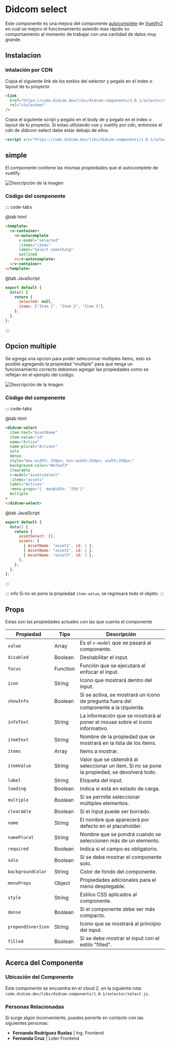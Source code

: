 # Didcom select

Este componente es una mejora del componente [autocomplete] de [Vuetify2] en cual se mejoro el funcionamiento asiendo mas rápido su comportamiento al momento de trabajar con una cantidad de datos muy grande.

## Instalacion

### intalación por CDN

Copia el siguiente link de los estilos del selector y pegalo en el index o layout de tu proyecto

```html
<link
  href="https://code.didcom.dev/libs/didcom-components/1.0.1/selector/select.css"
  rel="stylesheet"
/>
```

Copia el siguiente script y pegalo en el body de y pegalo en el index o layout de tu proyecto. Si estas utilziando vue y vuetify por cdn, entonces el cdn de didcom-select debe estar debajo de ellos.

```html
<script src="https://code.didcom.dev/libs/didcom-components/1.0.1/selector/select.js"></script>
```

## simple

El componente contiene las mismas propiedades que el autocomplete de vuetify.

![Descripción de la imagen](/img/didcomSelectSimplepng.png)

### Código del componente

::: code-tabs

@tab html

```html
<template>
  <v-container>
    <v-autocomplete
      v-model="selected"
      :items="items"
      label="Select something"
      outlined
    ></v-autocomplete>
  </v-container>
</template>
```

@tab JavaScript

```js
export default {
  data() {
    return {
      selected: null,
      items: ["Item 1", "Item 2", "Item 3"],
    };
  },
};
```

:::

## Opcion multiple

Se agrega una opcion para poder seleccionar multiples items, esto es posible agregando la propiedad "multiple" para que tenga un funcionamiento correcto debemos agregar las propiedades como se reflejan en el ejemplo del codigo.

![Descripción de la imagen](/img/didcomSelect.png)

### Código del componente

::: code-tabs

@tab html

```html
<didcom-select
  item-text="AssetName"
  item-value="id"
  name="Activo"
  name-plural="Activos"
  solo
  dense
  style="max-width: 250px; min-width:250px; width:250px;"
  background-color="#e7eaf3"
  clearable
  v-model="assetsSelect"
  :items="assets"
  label="Activos"
  :menu-props="{  maxWidth: '250'}"
  multiple
>
</didcom-select>
```

@tab JavaScript

```js
export default {
  data() {
    return {
      assetSelect: [],
      assets: [
        { AssetName: "asset1", id: 1 },
        { AssetName: "asset2", id: 2 },
        { AssetName: "asset3", id: 3 },
      ],
    };
  },
};
```

:::

::: info
 Si no se pone la propiedad `item-value`, se regresará todo el objeto.
:::

## Props
Estas son las propiedades actuales con las que cuenta el componente

| Propiedad          | Tipo     | Descripción                                                                                               |
|--------------------|----------|-----------------------------------------------------------------------------------------------------------|
| `value`            | Array    | Es el `v-model` que se pasará al componente.                                                              |
| `disabled`         | Boolean  | Deshabilitar el input.                                                                                   |
| `focus`            | Function | Función que se ejecutará al enfocar el input.                                                             |
| `icon`             | String   | Icono que mostrará dentro del input.                                                                      |
| `showInfo`         | Boolean  | Si se activa, se mostrará un icono de pregunta fuera del componente a la izquierda.                      |
| `infoText`         | String   | La información que se mostrará al poner el mouse sobre el icono informativo.                             |
| `itemText`         | String   | Nombre de la propiedad que se mostrará en la lista de los items.                                         |
| `items`            | Array    | Items a mostrar.                                                                                          |
| `itemValue`        | String   | Valor que se obtendrá al seleccionar un item. Si no se pone la propiedad, se devolverá todo.             |
| `label`            | String   | Etiqueta del input.                                                                                       |
| `loading`          | Boolean  | Indica si está en estado de carga.                                                                        |
| `multiple`         | Boolean  | Si se permite seleccionar múltiples elementos.                                                             |
| `clearable`        | Boolean  | Si el input puede ser borrado.                                                                            |
| `name`             | String   | El nombre que aparecerá por defecto en el placeholder.                                                   |
| `namePlural`       | String   | Nombre que se pondrá cuando se seleccionen más de un elemento.                                           |
| `required`         | Boolean  | Indica si el campo es obligatorio.                                                                        |
| `solo`             | Boolean  | Si se debe mostrar el componente solo.                                                                    |
| `backgroundColor`  | String   | Color de fondo del componente.                                                                            |
| `menuProps`        | Object   | Propiedades adicionales para el menú desplegable.                                                         |
| `style`            | String   | Estilos CSS aplicados al componente.                                                                      |
| `dense`            | Boolean  | Si el componente debe ser más compacto.                                                                  |
| `prependInnerIcon` | String   | Icono que se mostrará al principio del input.                                                             |
| `filled`           | Boolean  | Si se debe mostrar el input con el estilo "filled".                                                      |



## Acerca del Componente

### Ubicación del Componente
Este componente se encuentra en el *cloud 2*, en la siguiente ruta: `code.didcom.dev/libs/didcom-components/1.0.1/selector/select.js`.

### Personas Relacionadas
Si surge algún inconveniente, puedes ponerte en contacto con las siguientes personas:

- **Fernando Rodríguez Ruelas** | Ing. Frontend
- **Fernanda Cruz** | Lider Frontend

[Vuetify2]: https://v2.vuetifyjs.com/en/
[autocomplete]: https://v2.vuetifyjs.com/en/components/autocompletes/
